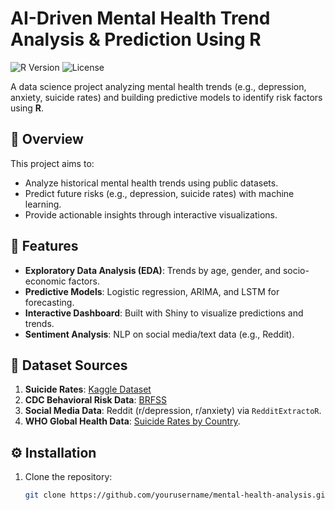 # AI-Driven Mental Health Trend Analysis & Prediction Using R

![R Version](https://img.shields.io/badge/R-4.3.2-blue)
![License](https://img.shields.io/badge/License-MIT-green)

A data science project analyzing mental health trends (e.g., depression, anxiety, suicide rates) and building predictive models to identify risk factors using **R**.

## 📌 Overview
This project aims to:
- Analyze historical mental health trends using public datasets.
- Predict future risks (e.g., depression, suicide rates) with machine learning.
- Provide actionable insights through interactive visualizations.

## 🚀 Features
- **Exploratory Data Analysis (EDA)**: Trends by age, gender, and socio-economic factors.
- **Predictive Models**: Logistic regression, ARIMA, and LSTM for forecasting.
- **Interactive Dashboard**: Built with Shiny to visualize predictions and trends.
- **Sentiment Analysis**: NLP on social media/text data (e.g., Reddit).

## 📂 Dataset Sources
1. **Suicide Rates**: [Kaggle Dataset](https://www.kaggle.com/russellyates88/suicide-rates-overview-1985-to-2016)
2. **CDC Behavioral Risk Data**: [BRFSS](https://www.cdc.gov/brfss/)
3. **Social Media Data**: Reddit (r/depression, r/anxiety) via `RedditExtractoR`.
4. **WHO Global Health Data**: [Suicide Rates by Country](https://www.who.int/data/gho).

## ⚙️ Installation
1. Clone the repository:
   ```bash
   git clone https://github.com/yourusername/mental-health-analysis.git
